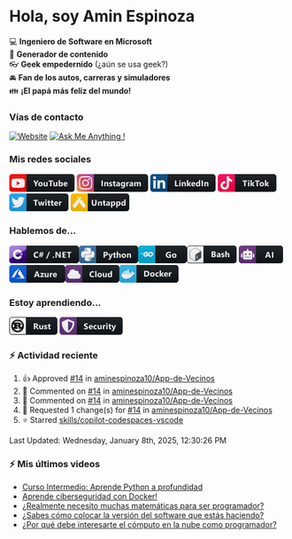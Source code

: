 # Hola, soy Amin Espinoza

:computer: **Ingeniero de Software en Microsoft**  
:pencil: **Generador de contenido**  
:eyeglasses: **Geek empedernido** (¿aún se usa geek?)  
:oncoming_automobile: **Fan de los autos, carreras y simuladores**  
:family: **¡El papá más feliz del mundo!**

### Vías de contacto

[![Website](https://img.shields.io/badge/aminespinoza.com-up-green?style=for-the-badge)][website]
[![Ask Me Anything !](https://img.shields.io/badge/Ask%20me-anything-1abc9c.svg?style=for-the-badge)](https://calendly.com/aminespinoza/consultoria)

### Mis redes sociales
[<img src="./assets/social/youtube.png"/>][youtube]
[<img src="./assets/social/instagram.png"/>][instagram]
[<img src="./assets/social/linkedin.png"/>][linkedin]
[<img src="./assets/social/tiktok.png"/>][linkedin]
[<img src="./assets/social/twitter.png"/>][twitter]
[<img src="./assets/social/untappd.png"/>][untappd]

### Hablemos de...
<img src="./assets/tech/csharp_dotnet.png"/><img src="./assets/tech/python.png"/><img src="./assets/tech/go.png"/><img src="./assets/tech/bash.png"/>
<img src="./assets/tech/ai.png"/><img src="./assets/tech/azure.png"/><img src="./assets/tech/cloud.png"/><img src="./assets/tech/docker.png"/>

### Estoy aprendiendo...
<img src="./assets/tech/rust.png"/> <img src="./assets/tech/security.png"/>


### :zap: Actividad reciente
<!--RECENT_ACTIVITY:start-->
1. 👍 Approved [#14](https://github.com/aminespinoza10/App-de-Vecinos/pull/14#pullrequestreview-2535216937) in [aminespinoza10/App-de-Vecinos](https://github.com/aminespinoza10/App-de-Vecinos)<br>
2. 💬 Commented on [#14](https://github.com/aminespinoza10/App-de-Vecinos/pull/14#discussion_r1904631362) in [aminespinoza10/App-de-Vecinos](https://github.com/aminespinoza10/App-de-Vecinos)<br>
3. 💬 Commented on [#14](https://github.com/aminespinoza10/App-de-Vecinos/pull/14#discussion_r1905928377) in [aminespinoza10/App-de-Vecinos](https://github.com/aminespinoza10/App-de-Vecinos)<br>
4. 🔴 Requested 1 change(s) for [#14](https://github.com/aminespinoza10/App-de-Vecinos/pull/14#pullrequestreview-2532962102) in [aminespinoza10/App-de-Vecinos](https://github.com/aminespinoza10/App-de-Vecinos)<br>
5. ⭐ Starred [skills/copilot-codespaces-vscode](https://github.com/skills/copilot-codespaces-vscode)<br>
<!--RECENT_ACTIVITY:end-->
<!--RECENT_ACTIVITY:last_update-->
Last Updated: Wednesday, January 8th, 2025, 12:30:26 PM
<!--RECENT_ACTIVITY:last_update_end-->

### :zap: Mis últimos videos
<!-- YOUTUBE:START -->
- [Curso Intermedio: Aprende Python a profundidad](https://www.youtube.com/watch?v=g5m2MxaqpSo)
- [Aprende ciberseguridad con Docker!](https://www.youtube.com/watch?v=chcuCz7WCXU)
- [¿Realmente necesito muchas matemáticas para ser programador?](https://www.youtube.com/watch?v=fVY4xhBNUX0)
- [¿Sabes cómo colocar la versión del software que estás haciendo?](https://www.youtube.com/watch?v=sMGEwhZF6Go)
- [¿Por qué debe interesarte el cómputo en la nube como programador?](https://www.youtube.com/watch?v=mGVx8y5pjzg)
<!-- YOUTUBE:END -->


[website]: https://aminespinoza.com/
[twitter]: https://twitter.com/aminespinoza
[youtube]: https://www.youtube.com/c/AminEspinoza
[linkedin]: https://www.linkedin.com/in/amin-espinoza-71b24661/
[instagram]: https://www.instagram.com/aminespinoza10/
[untappd]: https://untappd.com/user/aminespinoza
